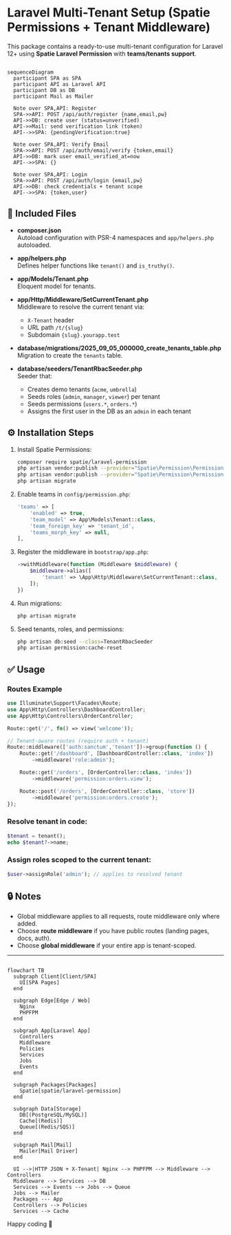 # Laravel Multi-Tenant Setup (Spatie Permissions + Tenant Middleware)

This package contains a ready-to-use multi-tenant configuration for Laravel 12+ using **Spatie Laravel Permission** with **teams/tenants support**.
```mermaid

sequenceDiagram
  participant SPA as SPA
  participant API as Laravel API
  participant DB as DB
  participant Mail as Mailer

  Note over SPA,API: Register
  SPA->>API: POST /api/auth/register {name,email,pw}
  API->>DB: create user (status=unverified)
  API->>Mail: send verification link (token)
  API-->>SPA: {pendingVerification:true}

  Note over SPA,API: Verify Email
  SPA->>API: POST /api/auth/email/verify {token,email}
  API->>DB: mark user email_verified_at=now
  API-->>SPA: {}

  Note over SPA,API: Login
  SPA->>API: POST /api/auth/login {email,pw}
  API->>DB: check credentials + tenant scope
  API-->>SPA: {token,user}
```

## 📂 Included Files

- **composer.json**  
  Autoload configuration with PSR-4 namespaces and `app/helpers.php` autoloaded.

- **app/helpers.php**  
  Defines helper functions like `tenant()` and `is_truthy()`.

- **app/Models/Tenant.php**  
  Eloquent model for tenants.

- **app/Http/Middleware/SetCurrentTenant.php**  
  Middleware to resolve the current tenant via:
  - `X-Tenant` header
  - URL path `/t/{slug}`
  - Subdomain `{slug}.yourapp.test`

- **database/migrations/2025_09_05_000000_create_tenants_table.php**  
  Migration to create the `tenants` table.

- **database/seeders/TenantRbacSeeder.php**  
  Seeder that:
  - Creates demo tenants (`acme`, `umbrella`)
  - Seeds roles (`admin`, `manager`, `viewer`) per tenant
  - Seeds permissions (`users.*`, `orders.*`)
  - Assigns the first user in the DB as an `admin` in each tenant

## ⚙️ Installation Steps

1. Install Spatie Permissions:
   ```bash
   composer require spatie/laravel-permission
   php artisan vendor:publish --provider="Spatie\Permission\PermissionServiceProvider" --tag="permission-config"
   php artisan vendor:publish --provider="Spatie\Permission\PermissionServiceProvider" --tag="permission-migrations"
   php artisan migrate
   ```

2. Enable teams in `config/permission.php`:
   ```php
   'teams' => [
       'enabled' => true,
       'team_model' => App\Models\Tenant::class,
       'team_foreign_key' => 'tenant_id',
       'teams_morph_key' => null,
   ],
   ```

3. Register the middleware in `bootstrap/app.php`:
   ```php
   ->withMiddleware(function (Middleware $middleware) {
       $middleware->alias([
           'tenant' => \App\Http\Middleware\SetCurrentTenant::class,
       ]);
   })
   ```

4. Run migrations:
   ```bash
   php artisan migrate
   ```

5. Seed tenants, roles, and permissions:
   ```bash
   php artisan db:seed --class=TenantRbacSeeder
   php artisan permission:cache-reset
   ```

## ✅ Usage

### Routes Example

```php
use Illuminate\Support\Facades\Route;
use App\Http\Controllers\DashboardController;
use App\Http\Controllers\OrderController;

Route::get('/', fn() => view('welcome'));

// Tenant-aware routes (require auth + tenant)
Route::middleware(['auth:sanctum','tenant'])->group(function () {
    Route::get('/dashboard', [DashboardController::class, 'index'])
        ->middleware('role:admin');

    Route::get('/orders', [OrderController::class, 'index'])
        ->middleware('permission:orders.view');

    Route::post('/orders', [OrderController::class, 'store'])
        ->middleware('permission:orders.create');
});
```

### Resolve tenant in code:
```php
$tenant = tenant();
echo $tenant?->name;
```

### Assign roles scoped to the current tenant:
```php
$user->assignRole('admin'); // applies to resolved tenant
```

## 🔒 Notes

- Global middleware applies to all requests, route middleware only where added.  
- Choose **route middleware** if you have public routes (landing pages, docs, auth).  
- Choose **global middleware** if your entire app is tenant-scoped.

---
```mermaid

flowchart TB
  subgraph Client[Client/SPA]
    UI[SPA Pages]
  end

  subgraph Edge[Edge / Web]
    Nginx
    PHPFPM
  end

  subgraph App[Laravel App]
    Controllers
    Middleware
    Policies
    Services
    Jobs
    Events
  end

  subgraph Packages[Packages]
    Spatie[spatie/laravel-permission]
  end

  subgraph Data[Storage]
    DB[(PostgreSQL/MySQL)]
    Cache[(Redis)]
    Queue[(Redis/SQS)]
  end

  subgraph Mail[Mail]
    Mailer[Mail Driver]
  end

  UI -->|HTTP JSON + X-Tenant| Nginx --> PHPFPM --> Middleware --> Controllers
  Middleware --> Services --> DB
  Services --> Events --> Jobs --> Queue
  Jobs --> Mailer
  Packages --- App
  Controllers --> Policies
  Services --> Cache
```
Happy coding 🚀
